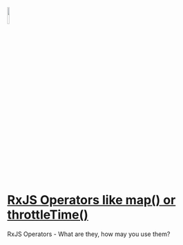 <img src="https://i.ytimg.com/vi/-nYQJkMpOHU/maxresdefault.jpg" width="10%" height="10%">

# [RxJS Operators like map() or throttleTime()](https://www.youtube.com/watch?v=-nYQJkMpOHU)

RxJS Operators - What are they, how may you use them?